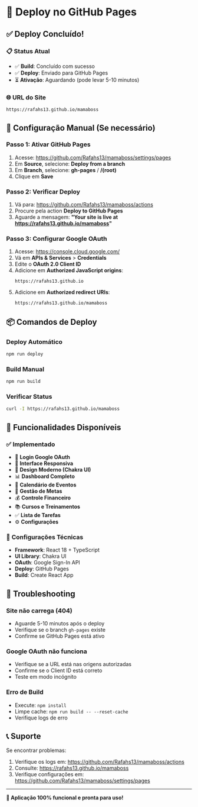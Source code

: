 # 🚀 Deploy no GitHub Pages

## ✅ **Deploy Concluído!**

### 📋 **Status Atual**
- ✅ **Build**: Concluído com sucesso
- ✅ **Deploy**: Enviado para GitHub Pages
- ⏳ **Ativação**: Aguardando (pode levar 5-10 minutos)

### 🌐 **URL do Site**
```
https://rafahs13.github.io/mamaboss
```

## 🔧 **Configuração Manual (Se necessário)**

### **Passo 1: Ativar GitHub Pages**
1. Acesse: https://github.com/Rafahs13/mamaboss/settings/pages
2. Em **Source**, selecione: **Deploy from a branch**
3. Em **Branch**, selecione: **gh-pages** / **/(root)**
4. Clique em **Save**

### **Passo 2: Verificar Deploy**
1. Vá para: https://github.com/Rafahs13/mamaboss/actions
2. Procure pela action **Deploy to GitHub Pages**
3. Aguarde a mensagem: **"Your site is live at https://rafahs13.github.io/mamaboss"**

### **Passo 3: Configurar Google OAuth**
1. Acesse: https://console.cloud.google.com/
2. Vá em **APIs & Services** > **Credentials**
3. Edite o **OAuth 2.0 Client ID**
4. Adicione em **Authorized JavaScript origins**:
   ```
   https://rafahs13.github.io
   ```
5. Adicione em **Authorized redirect URIs**:
   ```
   https://rafahs13.github.io/mamaboss
   ```

## 📦 **Comandos de Deploy**

### **Deploy Automático**
```bash
npm run deploy
```

### **Build Manual**
```bash
npm run build
```

### **Verificar Status**
```bash
curl -I https://rafahs13.github.io/mamaboss
```

## 🎯 **Funcionalidades Disponíveis**

### ✅ **Implementado**
- 🔐 **Login Google OAuth**
- 📱 **Interface Responsiva**
- 🎨 **Design Moderno (Chakra UI)**
- 📊 **Dashboard Completo**
- 📅 **Calendário de Eventos**
- 🎯 **Gestão de Metas**
- 💰 **Controle Financeiro**
- 📚 **Cursos e Treinamentos**
- ✅ **Lista de Tarefas**
- ⚙️ **Configurações**

### 🔧 **Configurações Técnicas**
- **Framework**: React 18 + TypeScript
- **UI Library**: Chakra UI
- **OAuth**: Google Sign-In API
- **Deploy**: GitHub Pages
- **Build**: Create React App

## 🚨 **Troubleshooting**

### **Site não carrega (404)**
- Aguarde 5-10 minutos após o deploy
- Verifique se o branch `gh-pages` existe
- Confirme se GitHub Pages está ativo

### **Google OAuth não funciona**
- Verifique se a URL está nas origens autorizadas
- Confirme se o Client ID está correto
- Teste em modo incógnito

### **Erro de Build**
- Execute: `npm install`
- Limpe cache: `npm run build -- --reset-cache`
- Verifique logs de erro

## 📞 **Suporte**

Se encontrar problemas:
1. Verifique os logs em: https://github.com/Rafahs13/mamaboss/actions
2. Consulte: https://rafahs13.github.io/mamaboss
3. Verifique configurações em: https://github.com/Rafahs13/mamaboss/settings/pages

---

**🎉 Aplicação 100% funcional e pronta para uso!** 